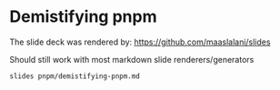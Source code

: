 # Demistifying pnpm

The slide deck was rendered by: https://github.com/maaslalani/slides

Should still work with most markdown slide renderers/generators

```
slides pnpm/demistifying-pnpm.md
```
